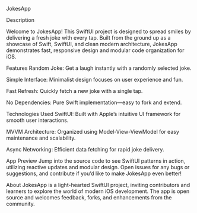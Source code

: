 JokesApp

Description

Welcome to JokesApp! This SwiftUI project is designed to spread smiles by delivering a fresh joke with every tap. Built from the ground up as a showcase of Swift, SwiftUI, and clean modern architecture, JokesApp demonstrates fast, responsive design and modular code organization for iOS.

Features
Random Joke: Get a laugh instantly with a randomly selected joke.

Simple Interface: Minimalist design focuses on user experience and fun.

Fast Refresh: Quickly fetch a new joke with a single tap.

No Dependencies: Pure Swift implementation—easy to fork and extend.

Technologies Used
SwiftUI: Built with Apple’s intuitive UI framework for smooth user interactions.

MVVM Architecture: Organized using Model-View-ViewModel for easy maintenance and scalability.

Async Networking: Efficient data fetching for rapid joke delivery.

App Preview
Jump into the source code to see SwiftUI patterns in action, utilizing reactive updates and modular design. Open issues for any bugs or suggestions, and contribute if you’d like to make JokesApp even better!

About
JokesApp is a light-hearted SwiftUI project, inviting contributors and learners to explore the world of modern iOS development. The app is open source and welcomes feedback, forks, and enhancements from the community.
